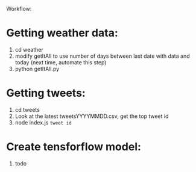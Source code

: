 Workflow:

Getting weather data:
===

1. cd weather
1. modify getItAll to use number of days between last date with data and today (next time, automate this step)
1. python getItAll.py

Getting tweets:
===

1. cd tweets
1. Look at the latest tweetsYYYYMMDD.csv, get the top tweet id
1. node index.js `tweet id`

Create tensforflow model:
===

1. todo
